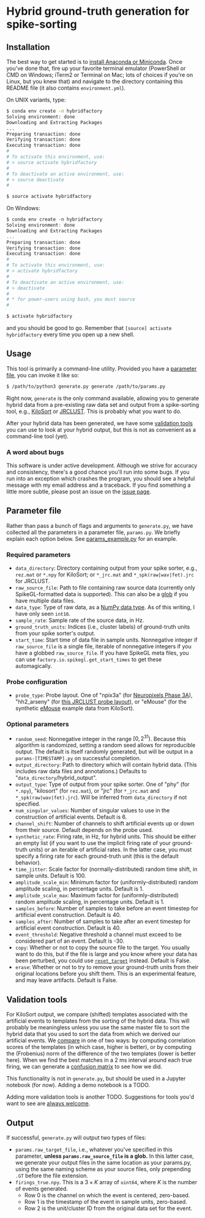 # Hybrid ground-truth generation for spike-sorting

## Installation

The best way to get started is to [install Anaconda or Miniconda](https://conda.io/docs/user-guide/install/index.html).
Once you've done that, fire up your favorite terminal emulator (PowerShell or CMD on Windows; iTerm2 or Terminal on Mac;
lots of choices if you're on Linux, but you knew that) and navigate to the directory containing this README file (it
also contains `environment.yml`).

On UNIX variants, type:

```bash
$ conda env create -n hybridfactory
Solving environment: done
Downloading and Extracting Packages
...
Preparing transaction: done
Verifying transaction: done
Executing transaction: done
#
# To activate this environment, use:
# > source activate hybridfactory
#
# To deactivate an active environment, use:
# > source deactivate
#

$ source activate hybridfactory
```

On Windows:

```powershell
$ conda env create -n hybridfactory
Solving environment: done
Downloading and Extracting Packages
...
Preparing transaction: done
Verifying transaction: done
Executing transaction: done
#
# To activate this environment, use:
# > activate hybridfactory
#
# To deactivate an active environment, use:
# > deactivate
#
# * for power-users using bash, you must source
#

$ activate hybridfactory
```

and you should be good to go. Remember that `[source] activate hybridfactory` every time you open up a new shell.

## Usage

This tool is primarily a command-line utility.
Provided you have a [parameter file](#parameter-file), you can invoke it like so:

```bash
$ /path/to/python3 generate.py generate /path/to/params.py
```

Right now, `generate` is the only command available, allowing you to generate hybrid data from a pre-existing raw
data set and output from a spike-sorting tool, e.g., [KiloSort](https://github.com/cortex-lab/KiloSort) or
[JRCLUST](https://github.com/JaneliaSciComp/JRCLUST).
This is probably what you want to do.

After your hybrid data has been generated, we have some [validation tools](#validation-tools) you can use to look at
your hybrid output, but this is not as convenient as a command-line tool (yet).

### A word about bugs

This software is under active development.
Although we strive for accuracy and consistency, there's a good chance you'll run into some bugs.
If you run into an exception which crashes the program, you should see a helpful message with my email address and a
traceback.
If you find something a little more subtle, please post an issue on the
[issue page](https://gitlab.com/vidriotech/spiegel/hybridfactory/issues).

## Parameter file

Rather than pass a bunch of flags and arguments to `generate.py`, we have collected all the parameters in a
parameter file, `params.py`.
We briefly explain each option below.
See [params_example.py](https://gitlab.com/vidriotech/spiegel/hybridfactory/blob/master/params_example.py) for an example.

### Required parameters

- `data_directory`: Directory containing output from your spike sorter, e.g., `rez.mat` or `*.npy` for KiloSort;
  or `*_jrc.mat` and `*_spk(raw|wav|fet).jrc` for JRCLUST.
- `raw_source_file`: Path to file containing raw source data (currently only SpikeGL-formatted data is supported).
  This can also be a [glob](https://en.wikipedia.org/wiki/Glob_%28programming%29) if you have multiple data files.
- `data_type`: Type of raw data, as a [NumPy data type](https://docs.scipy.org/doc/numpy/user/basics.types.html).
  As of this writing, I have only seen `int16`.
- `sample_rate`: Sample rate of the source data, in Hz.
- `ground_truth_units`: Indices (i.e., cluster labels) of ground-truth units from your spike sorter's output.
- `start_time`: Start time of data file in sample units.
  Nonnegative integer if `raw_source_file` is a single file, iterable of nonnegative integers if you have a globbed
  `raw_source_file`.
  If you have SpikeGL meta files, you can use `factory.io.spikegl.get_start_times` to get these automagically.
  
### Probe configuration

- `probe_type`: Probe layout.
  One of "npix3a" (for [Neuropixels Phase 3A](https://github.com/cortex-lab/neuropixels/wiki/About_Neuropixels)),
  "hh2_arseny" (for
  [this JRCLUST probe layout](https://github.com/JaneliaSciComp/JRCLUST/blob/master/prb/hh2_arseny.prb)), or "eMouse"
  (for the synthetic [eMouse](https://github.com/cortex-lab/KiloSort/tree/master/eMouse) example data from KiloSort).

### Optional parameters

- `random_seed`: Nonnegative integer in the range $`[0, 2^{31})`$.
  Because this algorithm is randomized, setting a random seed allows for reproducible output.
  The default is itself randomly generated, but will be output in a `params-[TIMESTAMP].py` on successful completion.
- `output_directory`: Path to directory which will contain hybrid data.
  (This includes raw data files and annotations.)
  Defaults to "`data_directory`/hybrid_output".
- `output_type`: Type of output from your spike sorter.
  One of "phy" (for `*.npy`), "kilosort" (for `rez.mat`), or "jrc" (for `*_jrc.mat` and `*_spk(raw|wav|fet).jrc`).
  Will be inferred from `data_directory` if not specified.
- `num_singular_values`: Number of singular values to use in the construction of artificial events.
  Default is 6.
- `channel_shift`: Number of channels to shift artificial events up or down from their source.
  Default depends on the probe used.
- `synthetic_rate`: Firing rate, in Hz, for hybrid units.
  This should be either an empty list (if you want to use the implicit firing rate of your ground-truth units) or an
  iterable of artificial rates.
  In the latter case, you must specify a firing rate for each ground-truth unit (this is the default behavior).
- `time_jitter`: Scale factor for (normally-distributed) random time shift, in sample units.
  Default is 100.
- `amplitude_scale_min`: Minimum factor for (uniformly-distributed) random amplitude scaling, in percentage units.
  Default is 1.
- `amplitude_scale_max`: Maximum factor for (uniformly-distributed) random amplitude scaling, in percentage units.
  Default is 1.
- `samples_before`: Number of samples to take before an event timestep for artificial event construction.
  Default is 40.
- `samples_after`: Number of samples to take after an event timestep for artificial event construction.
  Default is 40.
- `event_threshold`: Negative threshold a channel must exceed to be considered part of an event.
  Default is -30.
- `copy`: Whether or not to copy the source file to the target.
  You usually want to do this, but if the file is large and you know where your data has been perturbed, you could use
  [`reset_target`](https://gitlab.com/vidriotech/spiegel/hybridfactory/blob/master/factory/io/raw.py#L102) instead.
  Default is False.
- `erase`: Whether or not to try to remove your ground-truth units from their original locations before you shift
  them.
  This is an experimental feature, and may leave artifacts.
  Default is False. 

## Validation tools

For KiloSort output, we compare (shifted) templates associated with the artificial events to templates from the sorting
of the hybrid data.
This will probably be meaningless unless you use the same master file to sort the hybrid data that you used to sort the
data from which we derived our artificial events.
We [compare](https://gitlab.com/vidriotech/spiegel/hybridfactory/blob/master/factory/validate/template.py#L52) in one of
two ways: by computing correlation scores of the templates (in which case, higher is better), or by computing the
(Frobenius) norm of the difference of the two templates (lower is better here).
When we find the best matches in a 2 ms interval around each true firing, we can generate a
[confusion matrix](https://gitlab.com/vidriotech/spiegel/hybridfactory/blob/master/factory/validate/comparison.py#L5)
to see how we did.

This functionality is not in `generate.py`, but should be used in a Jupyter notebook (for now).
Adding a demo notebook is a TODO.

Adding more validation tools is another TODO.
Suggestions for tools you'd want to see are
[always welcome](https://gitlab.com/vidriotech/spiegel/hybridfactory/issues).

## Output

If successful, `generate.py` will output two types of files:
- `params.raw_target_file`, i.e., whatever you've specified in this parameter, **unless `params.raw_source_file` is a
  glob.**
  In this latter case, we generate your output files in the same location as your params.py, using the same naming
  scheme as your source files, only prepending `.GT` before the file extension.
- `firings_true.npy`.
  This is a $`3 \times K`$ array of `uint64`, where $`K`$ is the number of events generated.
  - Row 0 is the channel on which the event is centered, zero-based.
  - Row 1 is the timestamp of the event in sample units, zero-based.
  - Row 2 is the unit/cluster ID from the original data set for the event.
